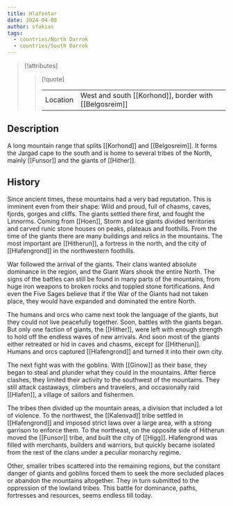 ```yaml
---
title: Hlafentar
date: 2024-04-08
author: sfakias
tags:
  - countries/North Darrok
  - countries/South Darrok
---
```

> [!attributes]
> 
> > [!quote]
> >
> > | | |
> > | --- | --- |
> > | Location | West and south [[Korhond]], border with [[Belgosreim]] |

## Description

A long mountain range that splits [[Korhond]] and [[Belgosreim]]. It forms the Jargad cape to the south and is home to several tribes of the North, mainly [[Funsor]] and the giants of [[Hither]].

## History

Since ancient times, these mountains had a very bad reputation. This is imminent even from their shape: Wild and proud, full of chasms, caves, fjords, gorges and cliffs. The giants settled there first, and fought the Linnorms. Coming from [[Hoen]], Storm and Ice giants divided territories and carved runic stone houses on peaks, plateaus and foothills. From the time of the giants there are many buildings and relics in the mountains. The most important are [[Hitherun]], a fortress in the north, and the city of [[Hlafengrond]] in the northwestern foothills.

War followed the arrival of the giants. Their clans wanted absolute dominance in the region, and the Giant Wars shook the entire North. The signs of the battles can still be found in many parts of the mountains, from huge iron weapons to broken rocks and toppled stone fortifications. And even the Five Sages believe that if the War of the Giants had not taken place, they would have expanded and dominated the entire North.

The humans and orcs who came next took the language of the giants, but they could not live peacefully together. Soon, battles with the giants began. But only one faction of giants, the [[Hither]], were left with enough strength to hold off the endless waves of new arrivals. And soon most of the giants either retreated or hid in caves and chasms, except for [[Hitherun]]. Humans and orcs captured [[Hlafengrond]] and turned it into their own city.

The next fight was with the goblins. With [[Ginow]] as their base, they began to steal and plunder what they could in the mountains. After fierce clashes, they limited their activity to the southwest of the mountains. They still attack castaways, climbers and travelers, and occasionally raid [[Hlafen]], a village of sailors and fishermen.

The tribes then divided up the mountain areas, a division that included a lot of violence. To the northwest, the [[Kalenvad]] tribe settled in [[Hlafengrond]] and imposed strict laws over a large area, with a strong garrison to enforce them. To the northeast, on the opposite side of Hitherun moved the [[Funsor]] tribe, and built the city of [[Higg]]. Hlafengrond was filled with merchants, builders and warriors, but quickly became isolated from the rest of the clans under a peculiar monarchy regime.

Other, smaller tribes scattered into the remaining regions, but the constant danger of giants and goblins forced them to seek the more secluded places or abandon the mountains altogether. They in turn submitted to the oppression of the lowland tribes. This battle for dominance, paths, fortresses and resources, seems endless till today.